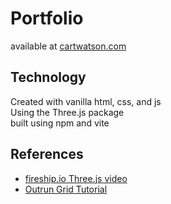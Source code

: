 # Portfolio
available at [cartwatson.com](http://www.cartwatson.com)

## Technology
Created with vanilla html, css, and js  
Using the Three.js package  
built using npm and vite  

## References
* [fireship.io Three.js video](https://www.youtube.com/watch?v=Q7AOvWpIVHU)  
* [Outrun Grid Tutorial](https://blog.maximeheckel.com/posts/vaporwave-3d-scene-with-threejs/)

